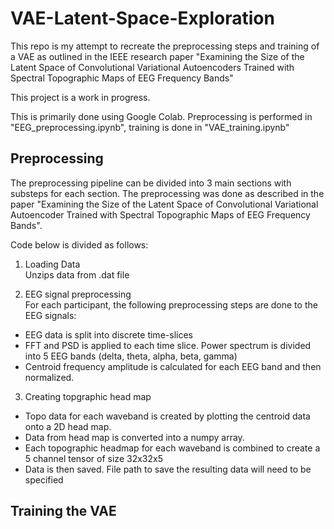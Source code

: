 # VAE-Latent-Space-Exploration
This repo is my attempt to recreate the preprocessing steps and training of a VAE as outlined in the IEEE research paper "Examining the Size of the Latent Space of Convolutional Variational Autoencoders Trained with Spectral Topographic Maps of EEG Frequency Bands"

This project is a work in progress. 

This is primarily done using Google Colab. Preprocessing is performed in "EEG_preprocessing.ipynb", training is done in "VAE_training.ipynb"

## Preprocessing 
The preprocessing pipeline can be divided into 3 main sections with substeps for each section. The preprocessing was done as described in the paper "Examining the Size of the Latent Space of Convolutional Variational Autoencoder Trained with Spectral Topographic Maps of EEG Frequency Bands". <br>

Code below is divided as follows:

1. Loading Data <br>
  Unzips data from .dat file

2. EEG signal preprocessing <br>
   For each participant, the following preprocessing steps are done to the EEG signals: <br>
  
  - EEG data is split into discrete time-slices
  - FFT and PSD is applied to each time slice. Power spectrum is divided into 5 EEG bands (delta, theta, alpha, beta, gamma)
  - Centroid frequency amplitude is calculated for each EEG band and then normalized.

3. Creating topgraphic head map <br>
  - Topo data for each waveband is created by plotting the centroid data onto a 2D head map.
  - Data from head map is converted into a numpy array.
  - Each topographic headmap for each waveband is combined to create a 5 channel tensor of size 32x32x5
  - Data is then saved. File path to save the resulting data will need to be specified

## Training the VAE 

